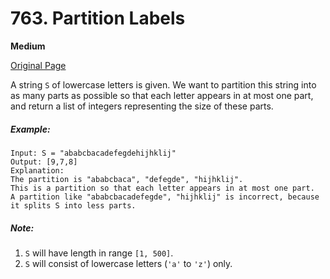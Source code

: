 # 763. Partition Labels

**Medium**

[Original Page](https://leetcode.com/problems/partition-labels/)

A string `S` of lowercase letters is given. We want to partition this string into as many parts as possible so that each letter appears in at most one part, and return a list of integers representing the size of these parts.

##### Example:
```
Input: S = "ababcbacadefegdehijhklij"
Output: [9,7,8]
Explanation:
The partition is "ababcbaca", "defegde", "hijhklij".
This is a partition so that each letter appears in at most one part.
A partition like "ababcbacadefegde", "hijhklij" is incorrect, because it splits S into less parts.
```

##### Note:
1. `S` will have length in range `[1, 500]`.
2. `S` will consist of lowercase letters (`'a'` to `'z'`) only.
